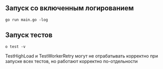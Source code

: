 ## Запуск со включенным логированием
```
go run main.go -log
```

## Запуск тестов
```
o test -v
```

TestHighLoad и TestWorkerRetry могут не отрабатывать корректно при запуске всех тестов, но работают корректно по-отдельности
